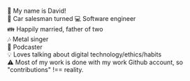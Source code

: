 👋 My name is David!\
🚙 Car salesman turned 💻 Software engineer\
👪 Happily married, father of two\
🎶 Metal singer\
🎤 Podcaster\
💡 Loves talking about digital technology/ethics/habits\
⚠️ Most of my work is done with my work Github account, so "contributions" !== reality.
